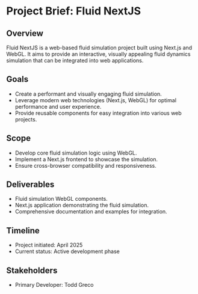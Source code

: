 # Project Brief: Fluid NextJS

## Overview
Fluid NextJS is a web-based fluid simulation project built using Next.js and WebGL. It aims to provide an interactive, visually appealing fluid dynamics simulation that can be integrated into web applications.

## Goals
- Create a performant and visually engaging fluid simulation.
- Leverage modern web technologies (Next.js, WebGL) for optimal performance and user experience.
- Provide reusable components for easy integration into various web projects.

## Scope
- Develop core fluid simulation logic using WebGL.
- Implement a Next.js frontend to showcase the simulation.
- Ensure cross-browser compatibility and responsiveness.

## Deliverables
- Fluid simulation WebGL components.
- Next.js application demonstrating the fluid simulation.
- Comprehensive documentation and examples for integration.

## Timeline
- Project initiated: April 2025
- Current status: Active development phase

## Stakeholders
- Primary Developer: Todd Greco
